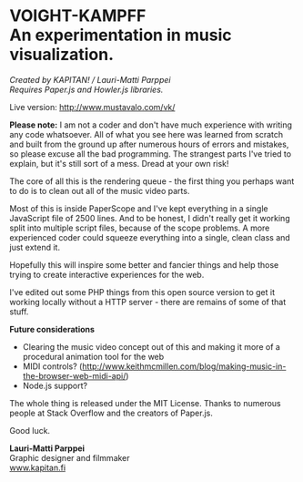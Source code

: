 
# VOIGHT-KAMPFF<br>An experimentation in music visualization.

_Created by KAPITAN! / Lauri-Matti Parppei_<br>_Requires Paper.js and Howler.js libraries._

Live version: http://www.mustavalo.com/vk/

__Please note:__ I am not a coder and don't have much experience with writing any code whatsoever. All of what you see here was learned from scratch and built from the ground up after numerous hours of errors and mistakes, so please excuse all the bad programming. The strangest parts I've tried to explain, but it's still sort of a mess. Dread at your own risk!

The core of all this is the rendering queue - the first thing you perhaps want to do is to clean out all of the music video parts.

Most of this is inside PaperScope and I've kept everything in a single JavaScript file of 2500 lines. And to be honest, I didn't really get it working split into multiple script files, because of the scope problems. A more experienced coder could squeeze everything into a single, clean class and just extend it.

Hopefully this will inspire some better and fancier things and help those trying to create interactive experiences for the web.

I've edited out some PHP things from this open source version to get it working locally
without a HTTP server - there are remains of some of that stuff.

__Future considerations__
* Clearing the music video concept out of this and making it more of a procedural animation tool for the web
* MIDI controls? (http://www.keithmcmillen.com/blog/making-music-in-the-browser-web-midi-api/)
* Node.js support?

The whole thing is released under the MIT License. Thanks to numerous people at Stack Overflow and the creators of Paper.js.

Good luck.


__Lauri-Matti Parppei__<br>
Graphic designer and filmmaker<br>
www.kapitan.fi
